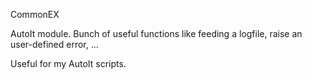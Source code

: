 CommonEX

AutoIt module.
Bunch of useful functions like feeding a logfile, raise an user-defined error, ...

Useful for my AutoIt scripts.